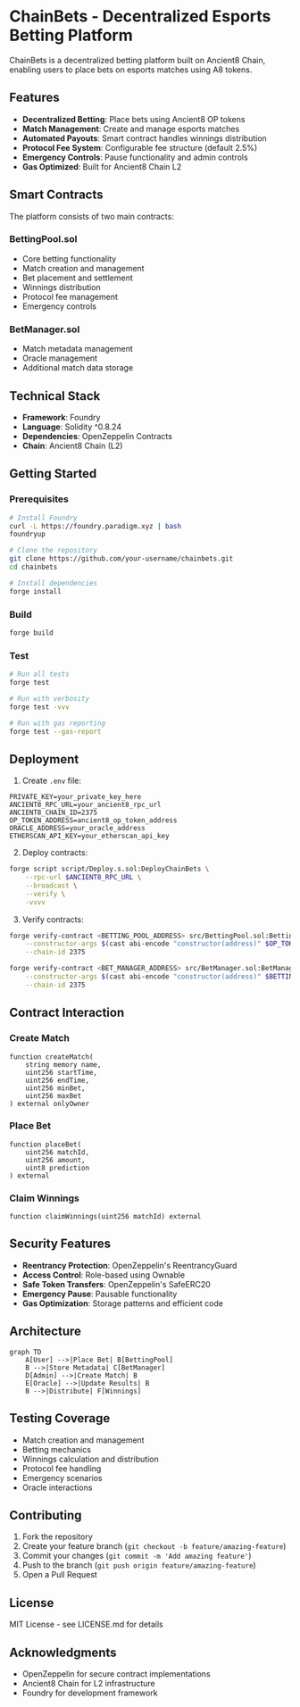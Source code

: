 # ChainBets - Decentralized Esports Betting Platform

ChainBets is a decentralized betting platform built on Ancient8 Chain, enabling users to place bets on esports matches using A8 tokens.

## Features

- **Decentralized Betting**: Place bets using Ancient8 OP tokens
- **Match Management**: Create and manage esports matches
- **Automated Payouts**: Smart contract handles winnings distribution
- **Protocol Fee System**: Configurable fee structure (default 2.5%)
- **Emergency Controls**: Pause functionality and admin controls
- **Gas Optimized**: Built for Ancient8 Chain L2

## Smart Contracts

The platform consists of two main contracts:

### BettingPool.sol
- Core betting functionality
- Match creation and management
- Bet placement and settlement
- Winnings distribution
- Protocol fee management
- Emergency controls

### BetManager.sol
- Match metadata management
- Oracle management
- Additional match data storage

## Technical Stack

- **Framework**: Foundry
- **Language**: Solidity ^0.8.24
- **Dependencies**: OpenZeppelin Contracts
- **Chain**: Ancient8 Chain (L2)

## Getting Started

### Prerequisites

```bash
# Install Foundry
curl -L https://foundry.paradigm.xyz | bash
foundryup

# Clone the repository
git clone https://github.com/your-username/chainbets.git
cd chainbets

# Install dependencies
forge install
```

### Build

```bash
forge build
```

### Test

```bash
# Run all tests
forge test

# Run with verbosity
forge test -vvv

# Run with gas reporting
forge test --gas-report
```

## Deployment

1. Create `.env` file:
```env
PRIVATE_KEY=your_private_key_here
ANCIENT8_RPC_URL=your_ancient8_rpc_url
ANCIENT8_CHAIN_ID=2375
OP_TOKEN_ADDRESS=ancient8_op_token_address
ORACLE_ADDRESS=your_oracle_address
ETHERSCAN_API_KEY=your_etherscan_api_key
```

2. Deploy contracts:
```bash
forge script script/Deploy.s.sol:DeployChainBets \
    --rpc-url $ANCIENT8_RPC_URL \
    --broadcast \
    --verify \
    -vvvv
```

3. Verify contracts:
```bash
forge verify-contract <BETTING_POOL_ADDRESS> src/BettingPool.sol:BettingPool \
    --constructor-args $(cast abi-encode "constructor(address)" $OP_TOKEN_ADDRESS) \
    --chain-id 2375

forge verify-contract <BET_MANAGER_ADDRESS> src/BetManager.sol:BetManager \
    --constructor-args $(cast abi-encode "constructor(address)" $BETTING_POOL_ADDRESS) \
    --chain-id 2375
```

## Contract Interaction

### Create Match
```solidity
function createMatch(
    string memory name,
    uint256 startTime,
    uint256 endTime,
    uint256 minBet,
    uint256 maxBet
) external onlyOwner
```

### Place Bet
```solidity
function placeBet(
    uint256 matchId,
    uint256 amount,
    uint8 prediction
) external
```

### Claim Winnings
```solidity
function claimWinnings(uint256 matchId) external
```

## Security Features

- **Reentrancy Protection**: OpenZeppelin's ReentrancyGuard
- **Access Control**: Role-based using Ownable
- **Safe Token Transfers**: OpenZeppelin's SafeERC20
- **Emergency Pause**: Pausable functionality
- **Gas Optimization**: Storage patterns and efficient code

## Architecture

```mermaid
graph TD
    A[User] -->|Place Bet| B[BettingPool]
    B -->|Store Metadata| C[BetManager]
    D[Admin] -->|Create Match| B
    E[Oracle] -->|Update Results| B
    B -->|Distribute| F[Winnings]
```

## Testing Coverage

- Match creation and management
- Betting mechanics
- Winnings calculation and distribution
- Protocol fee handling
- Emergency scenarios
- Oracle interactions

## Contributing

1. Fork the repository
2. Create your feature branch (`git checkout -b feature/amazing-feature`)
3. Commit your changes (`git commit -m 'Add amazing feature'`)
4. Push to the branch (`git push origin feature/amazing-feature`)
5. Open a Pull Request

## License

MIT License - see LICENSE.md for details

## Acknowledgments

- OpenZeppelin for secure contract implementations
- Ancient8 Chain for L2 infrastructure
- Foundry for development framework